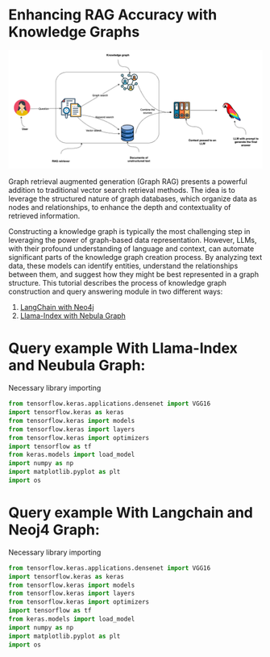 # Enhancing RAG Accuracy with Knowledge Graphs

![plot](./Graph_RAG.png)

Graph retrieval augmented generation (Graph RAG) presents a powerful addition to traditional vector search retrieval methods. The idea is to leverage the structured nature of graph databases, which organize data as nodes and relationships, to enhance the depth and contextuality of retrieved information.

Constructing a knowledge graph is typically the most challenging step in leveraging the power of graph-based data representation. However, LLMs, with their profound understanding of language and context, can automate significant parts of the knowledge graph creation process. By analyzing text data, these models can identify entities, understand the relationships between them, and suggest how they might be best represented in a graph structure. This tutorial describes the process of knowledge graph construction and query answering module in two different ways: <br>
 1) [LangChain with Neo4j](https://github.com/fatemehsrz/RAG_Knowledge_Graph/blob/main/LlamaIndex_KG_Nebula.ipynb) <br>
 2) [Llama-Index with Nebula Graph](https://github.com/fatemehsrz/RAG_Knowledge_Graph/blob/main/Langchian_KG_Neo4j.ipynb)
 
# Query example With Llama-Index and Neubula Graph:
 

Necessary library importing
```python
from tensorflow.keras.applications.densenet import VGG16
import tensorflow.keras as keras
from tensorflow.keras import models
from tensorflow.keras import layers
from tensorflow.keras import optimizers
import tensorflow as tf
from keras.models import load_model
import numpy as np
import matplotlib.pyplot as plt
import os


```

# Query example With Langchain and Neoj4 Graph:

Necessary library importing
```python
from tensorflow.keras.applications.densenet import VGG16
import tensorflow.keras as keras
from tensorflow.keras import models
from tensorflow.keras import layers
from tensorflow.keras import optimizers
import tensorflow as tf
from keras.models import load_model
import numpy as np
import matplotlib.pyplot as plt
import os


```
